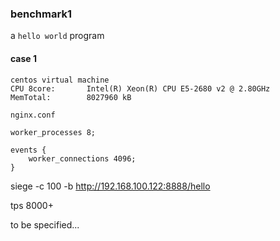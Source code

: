 ### benchmark1

a `hello world` program

#### case 1

```
centos virtual machine
CPU 8core:       Intel(R) Xeon(R) CPU E5-2680 v2 @ 2.80GHz
MemTotal:        8027960 kB

nginx.conf

worker_processes 8;

events {
    worker_connections 4096;
}
```


siege -c 100 -b http://192.168.100.122:8888/hello

tps 8000+

to be specified...